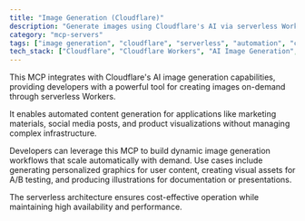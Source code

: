```yaml
---
title: "Image Generation (Cloudflare)"
description: "Generate images using Cloudflare's AI via serverless Workers for content creation and visual design tasks."
category: "mcp-servers"
tags: ["image generation", "cloudflare", "serverless", "automation", "content creation", "visual design"]
tech_stack: ["Cloudflare", "Cloudflare Workers", "AI Image Generation", "Serverless Computing"]
---
```


This MCP integrates with Cloudflare's AI image generation capabilities, providing developers with a powerful tool for creating images on-demand through serverless Workers. 

It enables automated content generation for applications like marketing materials, social media posts, and product visualizations without managing complex infrastructure.

Developers can leverage this MCP to build dynamic image generation workflows that scale automatically with demand. Use cases include generating personalized graphics for user content, creating visual assets for A/B testing, and producing illustrations for documentation or presentations. 

The serverless architecture ensures cost-effective operation while maintaining high availability and performance.